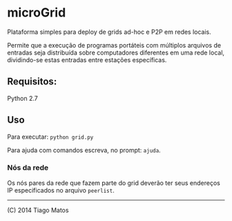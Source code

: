microGrid
=========

Plataforma simples para deploy de grids ad-hoc e P2P em redes locais.

Permite que a execução de programas portáteis com múltiplos arquivos de entradas seja distribuída sobre 
computadores diferentes em uma rede local, dividindo-se estas entradas entre estações específicas.

## Requisitos:

Python 2.7

## Uso

Para executar: `python grid.py`

Para ajuda com comandos escreva, no prompt: `ajuda`.

### Nós da rede

Os nós pares da rede que fazem parte do grid deverão ter seus endereços IP especificados no arquivo `peerlist`.

---

(C) 2014 Tiago Matos
